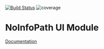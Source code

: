 [![Build Status](http://192.168.254.99:8081/job/noinfopath-ui/badge/icon)](http://192.168.254.99:8081/job/noinfopath-ui)
![coverage](http://192.168.254.99:8082/jenkins/c/http/192.168.254.99:8081/job/noinfopath-ui)

# NoInfoPath UI Module

[Documentation](http://gitlab.imginconline.com/noinfopath/Documentation/wikis/noinfopath-ui)